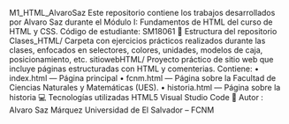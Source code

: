 M1_HTML_AlvaroSaz 
Este repositorio contiene los trabajos desarrollados por Alvaro Saz durante el Módulo I: Fundamentos de HTML del curso de HTML y CSS. 
Código de estudiante: SM18061
📁 Estructura del repositorio 
Clases_HTML/ 
Carpeta con ejercicios prácticos realizados durante las clases, enfocados en selectores, colores, unidades, modelos de caja, posicionamiento, etc.
sitiowebHTML/ 
Proyecto práctico de sitio web que incluye páginas estructuradas con HTML y comenterias. Contiene:
•	index.html — Página principal 
•	fcnm.html — Página sobre la Facultad de Ciencias Naturales y Matemáticas (UES).
•	historia.html — Página sobre la historia 
💻 Tecnologías utilizadas 
HTML5 
Visual Studio Code 
🚀 Autor :
Alvaro Saz Márquez 
Universidad de El Salvador – FCNM

